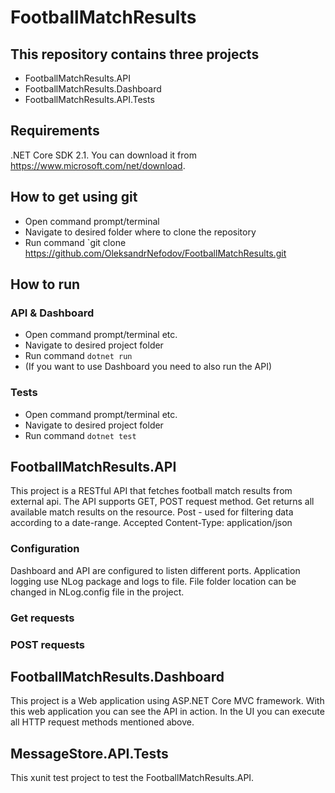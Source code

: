 # FootballMatchResults
## This repository contains three projects
- FootballMatchResults.API
- FootballMatchResults.Dashboard
- FootballMatchResults.API.Tests

## Requirements
.NET Core SDK 2.1. You can download it from https://www.microsoft.com/net/download.

## How to get using git
- Open command prompt/terminal
- Navigate to desired folder where to clone the repository
- Run command `git clone https://github.com/OleksandrNefodov/FootballMatchResults.git

## How to run
### API & Dashboard
- Open command prompt/terminal etc.
- Navigate to desired project folder
- Run command `dotnet run`
- (If you want to use Dashboard you need to also run the API)
### Tests
- Open command prompt/terminal etc.
- Navigate to desired project folder
- Run command `dotnet test`

## FootballMatchResults.API
This project is a RESTful API that fetches football match results from external api.
The API supports GET, POST request method. Get returns all available match results on the resource.
Post - used for filtering data according to a date-range.
Accepted Content-Type: application/json

### Configuration
Dashboard and API are configured to listen different ports.
Application logging use NLog package and logs to file. File folder location can be changed in NLog.config file in the project.

### Get requests
### POST requests

## FootballMatchResults.Dashboard
This project is a Web application using ASP.NET Core MVC framework.
With this web application you can see the API in action.
In the UI you can execute all HTTP request methods mentioned above.

## MessageStore.API.Tests
This xunit test project to test the FootballMatchResults.API.
